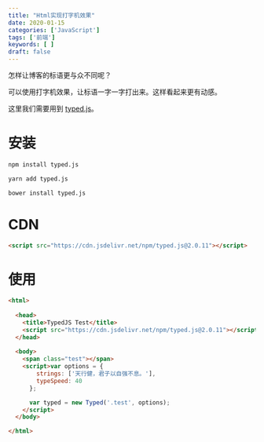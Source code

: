 ```yaml
---
title: "Html实现打字机效果"
date: 2020-01-15
categories: ['JavaScript']
tags: ['前端']
keywords: [ ]
draft: false
---
```


怎样让博客的标语更与众不同呢？

可以使用打字机效果，让标语一字一字打出来。这样看起来更有动感。

<!--more-->

这里我们需要用到 [typed.js](https://github.com/mattboldt/typed.js/)。

# 安装

```bash
npm install typed.js

yarn add typed.js

bower install typed.js
```

# CDN

```html
<script src="https://cdn.jsdelivr.net/npm/typed.js@2.0.11"></script>
```

# 使用

```html
<html>
  
  <head>
    <title>TypedJS Test</title>
    <script src="https://cdn.jsdelivr.net/npm/typed.js@2.0.11"></script>
  </head>
  
  <body>
    <span class="test"></span>
    <script>var options = {
        strings: ['天行健，君子以自强不息。'],
        typeSpeed: 40
      };

      var typed = new Typed('.test', options);
    </script>
  </body>

</html>
```